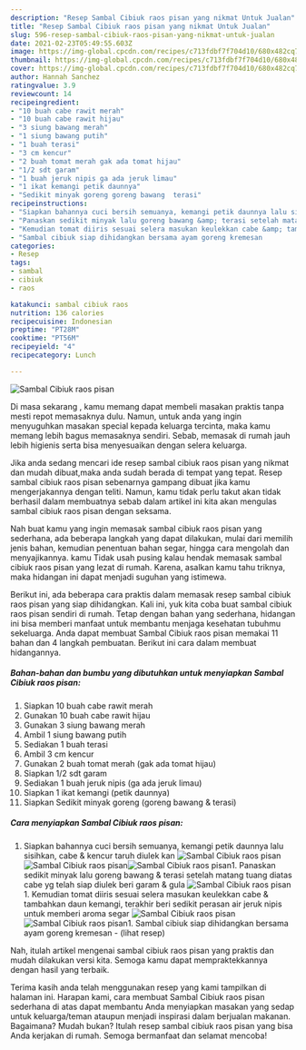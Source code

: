 ```yaml
---
description: "Resep Sambal Cibiuk raos pisan yang nikmat Untuk Jualan"
title: "Resep Sambal Cibiuk raos pisan yang nikmat Untuk Jualan"
slug: 596-resep-sambal-cibiuk-raos-pisan-yang-nikmat-untuk-jualan
date: 2021-02-23T05:49:55.603Z
image: https://img-global.cpcdn.com/recipes/c713fdbf7f704d10/680x482cq70/sambal-cibiuk-raos-pisan-foto-resep-utama.jpg
thumbnail: https://img-global.cpcdn.com/recipes/c713fdbf7f704d10/680x482cq70/sambal-cibiuk-raos-pisan-foto-resep-utama.jpg
cover: https://img-global.cpcdn.com/recipes/c713fdbf7f704d10/680x482cq70/sambal-cibiuk-raos-pisan-foto-resep-utama.jpg
author: Hannah Sanchez
ratingvalue: 3.9
reviewcount: 14
recipeingredient:
- "10 buah cabe rawit merah"
- "10 buah cabe rawit hijau"
- "3 siung bawang merah"
- "1 siung bawang putih"
- "1 buah terasi"
- "3 cm kencur"
- "2 buah tomat merah gak ada tomat hijau"
- "1/2 sdt garam"
- "1 buah jeruk nipis ga ada jeruk limau"
- "1 ikat kemangi petik daunnya"
- "Sedikit minyak goreng goreng bawang  terasi"
recipeinstructions:
- "Siapkan bahannya cuci bersih semuanya, kemangi petik daunnya lalu sisihkan, cabe &amp; kencur taruh diulek kan"
- "Panaskan sedikit minyak lalu goreng bawang &amp; terasi setelah matang tuang diatas cabe yg telah siap diulek beri garam &amp; gula"
- "Kemudian tomat diiris sesuai selera masukan keulekkan cabe &amp; tambahkan daun kemangi, terakhir beri sedikit perasan air jeruk nipis untuk memberi aroma segar"
- "Sambal cibiuk siap dihidangkan bersama ayam goreng kremesan           (lihat resep)"
categories:
- Resep
tags:
- sambal
- cibiuk
- raos

katakunci: sambal cibiuk raos 
nutrition: 136 calories
recipecuisine: Indonesian
preptime: "PT28M"
cooktime: "PT56M"
recipeyield: "4"
recipecategory: Lunch

---
```



![Sambal Cibiuk raos pisan](https://img-global.cpcdn.com/recipes/c713fdbf7f704d10/680x482cq70/sambal-cibiuk-raos-pisan-foto-resep-utama.jpg)

Di masa  sekarang , kamu memang dapat membeli masakan praktis tanpa mesti repot memasaknya dulu. Namun, untuk anda yang ingin menyuguhkan masakan special kepada keluarga tercinta, maka kamu memang lebih bagus memasaknya sendiri. Sebab, memasak di rumah jauh lebih higienis serta bisa menyesuaikan dengan selera keluarga.

Jika anda sedang mencari ide resep sambal cibiuk raos pisan yang nikmat dan mudah dibuat,maka anda sudah berada di tempat yang tepat. Resep sambal cibiuk raos pisan  sebenarnya gampang dibuat jika kamu mengerjakannya dengan teliti. Namun, kamu tidak perlu takut akan tidak berhasil dalam membuatnya 
sebab dalam artikel ini kita akan mengulas sambal cibiuk raos pisan dengan seksama.  



Nah buat kamu yang ingin memasak sambal cibiuk raos pisan yang sederhana, ada beberapa langkah yang dapat dilakukan, mulai dari memilih jenis bahan, kemudian penentuan bahan segar, hingga cara mengolah dan menyajikannya. kamu Tidak usah pusing kalau hendak memasak sambal cibiuk raos pisan yang lezat di rumah. Karena, asalkan kamu  tahu triknya, maka hidangan ini dapat menjadi suguhan yang istimewa.

Berikut ini, ada beberapa cara praktis  dalam memasak resep sambal cibiuk raos pisan yang siap dihidangkan. Kali ini, yuk kita coba buat sambal cibiuk raos pisan sendiri di rumah. Tetap dengan bahan yang sederhana, hidangan ini bisa memberi manfaat untuk membantu menjaga kesehatan tubuhmu sekeluarga. Anda dapat membuat Sambal Cibiuk raos pisan memakai 11 bahan dan 4 langkah pembuatan. Berikut ini cara dalam membuat hidangannya.

<!--inarticleads1-->

##### Bahan-bahan dan bumbu yang dibutuhkan untuk menyiapkan Sambal Cibiuk raos pisan:

1. Siapkan 10 buah cabe rawit merah
1. Gunakan 10 buah cabe rawit hijau
1. Gunakan 3 siung bawang merah
1. Ambil 1 siung bawang putih
1. Sediakan 1 buah terasi
1. Ambil 3 cm kencur
1. Gunakan 2 buah tomat merah (gak ada tomat hijau)
1. Siapkan 1/2 sdt garam
1. Sediakan 1 buah jeruk nipis (ga ada jeruk limau)
1. Siapkan 1 ikat kemangi (petik daunnya)
1. Siapkan Sedikit minyak goreng (goreng bawang &amp; terasi)




<!--inarticleads2-->

##### Cara menyiapkan Sambal Cibiuk raos pisan:

1. Siapkan bahannya cuci bersih semuanya, kemangi petik daunnya lalu sisihkan, cabe &amp; kencur taruh diulek kan
<img src="https://img-global.cpcdn.com/steps/976166635ebd8933/160x128cq70/sambal-cibiuk-raos-pisan-langkah-memasak-1-foto.jpg" alt="Sambal Cibiuk raos pisan"><img src="https://img-global.cpcdn.com/steps/7b4cc85ae1f33d2f/160x128cq70/sambal-cibiuk-raos-pisan-langkah-memasak-1-foto.jpg" alt="Sambal Cibiuk raos pisan"><img src="https://img-global.cpcdn.com/steps/454df41b38a1c808/160x128cq70/sambal-cibiuk-raos-pisan-langkah-memasak-1-foto.jpg" alt="Sambal Cibiuk raos pisan">1. Panaskan sedikit minyak lalu goreng bawang &amp; terasi setelah matang tuang diatas cabe yg telah siap diulek beri garam &amp; gula
<img src="//assets-global.cpcdn.com/assets/icons/button_play-2c75c40dde080a61004c1f40b05d8f140eaff45d7e9e6481dc71c63d2e7c4909.png" alt="Sambal Cibiuk raos pisan">1. Kemudian tomat diiris sesuai selera masukan keulekkan cabe &amp; tambahkan daun kemangi, terakhir beri sedikit perasan air jeruk nipis untuk memberi aroma segar
<img src="//assets-global.cpcdn.com/assets/icons/button_play-2c75c40dde080a61004c1f40b05d8f140eaff45d7e9e6481dc71c63d2e7c4909.png" alt="Sambal Cibiuk raos pisan"><img src="//assets-global.cpcdn.com/assets/icons/button_play-2c75c40dde080a61004c1f40b05d8f140eaff45d7e9e6481dc71c63d2e7c4909.png" alt="Sambal Cibiuk raos pisan">1. Sambal cibiuk siap dihidangkan bersama ayam goreng kremesan -           (lihat resep)




Nah, itulah artikel mengenai  sambal cibiuk raos pisan  yang praktis dan mudah dilakukan versi kita. Semoga kamu dapat mempraktekkannya dengan hasil yang terbaik. 

Terima kasih anda telah menggunakan resep yang kami tampilkan di halaman ini. Harapan kami, cara membuat  Sambal Cibiuk raos pisan sederhana di atas dapat membantu Anda menyiapkan masakan yang sedap untuk keluarga/teman ataupun menjadi inspirasi dalam berjualan makanan. Bagaimana? Mudah bukan? Itulah resep sambal cibiuk raos pisan yang bisa Anda kerjakan di rumah. Semoga bermanfaat dan selamat mencoba!

